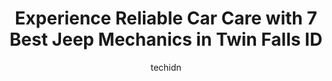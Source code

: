 ---
layout: ampstory
image: https://images.unsplash.com/photo-1503736334956-4c8f8e92946d?ixlib=rb-4.0.3&ixid=MnwxMjA3fDB8MHxwaG90by1wYWdlfHx8fGVufDB8fHx8&auto=format&fit=crop&w=640&h=853&q=80
author: techidn
featured: false
description: Trust your vehicles maintenance and repairs to the 7 best Jeep Mechanic in Twin Falls ID, USA. With their extensive experience, cutting-edge technology, and commitment to customer satisfact
title: Experience Reliable Car Care with 7 Best Jeep Mechanics in Twin Falls ID
cover:
   title: Experience Reliable Car Care with 7 Best Jeep Mechanics in Twin Falls ID
   subtitle: Rickpate
   background: https://images.unsplash.com/photo-1503736334956-4c8f8e92946d?ixlib=rb-4.0.3&ixid=MnwxMjA3fDB8MHxwaG90by1wYWdlfHx8fGVufDB8fHx8&auto=format&fit=crop&w=640&h=853&q=80

pages: 
 - layout: thirds
   top: <h1>#1 Highway 30 Garage & Towing</h1>
   bottom: "<p>They are lazy when it comes to diagnostic work. I went in to them because my transmission wouldnt go into last gear. Cost me $1300 to have them replace it (part includ</p>"
   background: https://www.knot35.com/toplist/wp-content/uploads/2023/06/best-jeep-mechanic-1-in-twin-falls-id-1685841355.jpeg
   backgroundblur: true
 - layout: thirds
   top: <h1>#2 Blue Lakes Auto Repair</h1>
   bottom: "<p>490 Washington St S, Twin Falls, ID 83301, United States</p>"
   background: https://www.knot35.com/toplist/wp-content/uploads/2023/06/best-jeep-mechanic-2-in-twin-falls-id-1685841355.jpeg
   cta:
      link: https://www.knot35.com/toplist/experience-reliable-car-care-with-7-best-jeep-mechanics-in-twin-falls-id/
      text: Experience Reliable Car Care with 7 Best Jeep Mechanics in Twin Falls ID
 - layout: thirds
   top: <h1>#3 Juniors Auto Repair</h1>
   bottom: "<p>417 Main Ave. E, Twin Falls, ID 83301, United States</p>"
   background: https://www.knot35.com/toplist/wp-content/uploads/2023/06/best-jeep-mechanic-3-in-twin-falls-id-1685841356.jpeg
   cta:
      link: https://www.knot35.com/toplist/experience-reliable-car-care-with-7-best-jeep-mechanics-in-twin-falls-id/
      text: Experience Reliable Car Care with 7 Best Jeep Mechanics in Twin Falls ID
 - layout: thirds
   top: <h1>#4 Advanced Suspension Design</h1>
   bottom: "<p>317 Addison Ave W, Twin Falls, ID 83301, United States</p>"
   background: https://images.unsplash.com/photo-1510906594845-bc082582c8cc?ixlib=rb-4.0.3&ixid=MnwxMjA3fDB8MHxwaG90by1wYWdlfHx8fGVufDB8fHx8&auto=format&fit=crop&w=640&h=853&q=80
   cta:
      link: https://www.knot35.com/toplist/experience-reliable-car-care-with-7-best-jeep-mechanics-in-twin-falls-id/
      text: Experience Reliable Car Care with 7 Best Jeep Mechanics in Twin Falls ID
 - layout: thirds
   top: <h1>#5 Twin Falls Automotive</h1>
   bottom: "<p>261 Locust St S, Twin Falls, ID 83301, United States</p>"
   background: https://images.unsplash.com/photo-1580610447943-1bfbef5efe07?ixlib=rb-4.0.3&ixid=MnwxMjA3fDB8MHxwaG90by1wYWdlfHx8fGVufDB8fHx8&auto=format&fit=crop&w=640&h=853&q=80
   cta:
      link: https://www.knot35.com/toplist/experience-reliable-car-care-with-7-best-jeep-mechanics-in-twin-falls-id/
      text: Experience Reliable Car Care with 7 Best Jeep Mechanics in Twin Falls ID
 - layout: thirds
   top: <h1>#6 A & J Auto Repair</h1>
   bottom: "<p>128 Blue Lakes Blvd, Twin Falls, ID 83301, United States</p>"
   background: https://images.unsplash.com/photo-1527067829737-402993088e6b?ixlib=rb-4.0.3&ixid=MnwxMjA3fDB8MHxwaG90by1wYWdlfHx8fGVufDB8fHx8&auto=format&fit=crop&w=640&h=853&q=80
   cta:
      link: https://www.knot35.com/toplist/experience-reliable-car-care-with-7-best-jeep-mechanics-in-twin-falls-id/
      text: Experience Reliable Car Care with 7 Best Jeep Mechanics in Twin Falls ID
 - layout: thirds
   top: <h1>#7 Twin Falls Car Doctor - The Mobile Mechanic</h1>
   bottom: "<p>428 Lois St, Twin Falls, ID 83301, United States</p>"
   background: https://images.unsplash.com/photo-1484589065579-248aad0d8b13?ixlib=rb-4.0.3&ixid=MnwxMjA3fDB8MHxwaG90by1wYWdlfHx8fGVufDB8fHx8&auto=format&fit=crop&w=640&h=853&q=80
   cta:
      link: https://www.knot35.com/toplist/experience-reliable-car-care-with-7-best-jeep-mechanics-in-twin-falls-id/
      text: Experience Reliable Car Care with 7 Best Jeep Mechanics in Twin Falls ID
 - layout: thirds
   middle: Continue reading...
   background: https://images.unsplash.com/photo-1531169509526-f8f1fdaa4a67?ixlib=rb-4.0.3&ixid=MnwxMjA3fDB8MHxwaG90by1wYWdlfHx8fGVufDB8fHx8&auto=format&fit=crop&w=640&h=853&q=80
   cta:
      link: https://www.knot35.com/toplist/experience-reliable-car-care-with-7-best-jeep-mechanics-in-twin-falls-id/
      text: Experience Reliable Car Care with 7 Best Jeep Mechanics in Twin Falls ID
      
---